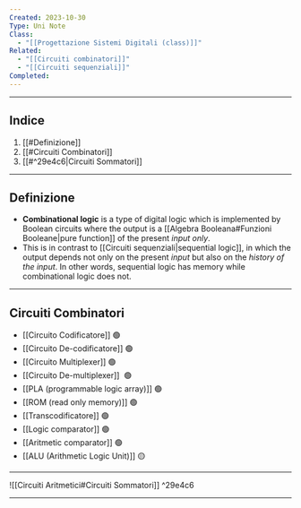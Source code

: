 ```yaml
---
Created: 2023-10-30
Type: Uni Note
Class:
  - "[[Progettazione Sistemi Digitali (class)]]"
Related:
  - "[[Circuiti combinatori]]"
  - "[[Circuiti sequenziali]]"
Completed: 
---
```

---
## Indice
1. [[#Definizione]]
2. [[#Circuiti Combinatori]]
3. [[#^29e4c6|Circuiti Sommatori]]

---
## Definizione
- **Combinational logic** is a type of digital logic which is implemented by Boolean circuits where the output is a [[Algebra Booleana#Funzioni Booleane|pure function]] of the present *input only*. 
- This is in contrast to [[Circuiti sequenziali|sequential logic]], in which the output depends not only on the present *input* but also on the *history of the input*. In other words, sequential logic has memory while combinational logic does not.

---
## Circuiti Combinatori 

- [[Circuito Codificatore]] 🟢
- [[Circuito De-codificatore]] 🟢
- [[Circuito Multiplexer]] 🟢
- [[Circuito De-multiplexer]]  🟢
- [[PLA (programmable logic array)]] 🟢
- [[ROM (read only memory)]] 🟢
- [[Transcodificatore]] 🟢
- [[Logic comparator]] 🟢
- [[Aritmetic comparator]] 🟢
- [[ALU (Arithmetic Logic Unit)]] 🟡

---
![[Circuiti Aritmetici#Circuiti Sommatori]] ^29e4c6

---